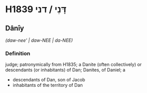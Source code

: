 # H1839 דָּנִי / דני

## Dânîy

_(daw-nee' | daw-NEE | da-NEE)_

### Definition

judge; patronymically from H1835; a Danite (often collectively) or descendants (or inhabitants) of Dan; Danites, of Daniel; a

- descendants of Dan, son of Jacob
- inhabitants of the territory of Dan
